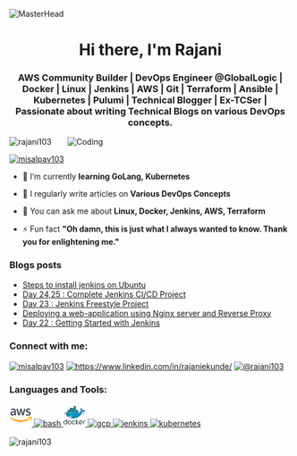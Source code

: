 ![MasterHead](https://thumbs.dreamstime.com/b/devops-banner-concept-has-steps-to-analyze-such-as-plan-code-build-operate-deploy-test-monitor-release-software-251835118.jpg)
<h1 align="center">Hi there, I'm Rajani</h1>
<h3 align="center">AWS Community Builder | DevOps Engineer @GlobalLogic | Docker | Linux | Jenkins | AWS | Git | Terraform | Ansible | Kubernetes | Pulumi | Technical Blogger | Ex-TCSer | Passionate about writing Technical Blogs on various DevOps concepts.</h3>
<img align="right" alt="Coding" width="400" src="https://cdn.dribbble.com/users/4055494/screenshots/15215756/media/d2b66c4ca0192aa26d103448b3d1518b.gif" >

<p align="left"> <img src="https://komarev.com/ghpvc/?username=rajani103&label=Profile%20views&color=0e75b6&style=flat" alt="rajani103" /> </p>

<p align="left"> <a href="https://twitter.com/misalpav103" target="blank"><img src="https://img.shields.io/twitter/follow/misalpav103?logo=twitter&style=for-the-badge" alt="misalpav103" /></a> </p>

- 🔭 I’m currently **learning GoLang, Kubernetes**
- 📝 I regularly write articles on **Various DevOps Concepts**

- 💬 You can ask me about **Linux, Docker, Jenkins, AWS, Terraform**

- ⚡ Fun fact **"Oh damn, this is just what I always wanted to know. Thank you for enlightening me."**

### Blogs posts
<!-- BLOG-POST-LIST:START -->
- [Steps to install jenkins on Ubuntu](https://medium.com/@rajani103/steps-to-install-jenkins-on-ubuntu-987b6042344a?source=rss-a8245d2e0240------2)
- [Day 24,25 : Complete Jenkins CI/CD Project](https://medium.com/@rajani103/day-24-25-complete-jenkins-ci-cd-project-14aa3d8eb7e6?source=rss-a8245d2e0240------2)
- [Day 23 : Jenkins Freestyle Project](https://medium.com/@rajani103/day-23-jenkins-freestyle-project-6fb0b36d7c85?source=rss-a8245d2e0240------2)
- [Deploying a web-application using Nginx server and Reverse Proxy](https://medium.com/@rajani103/deploying-a-noteapp-project-by-nginx-920067dca1b5?source=rss-a8245d2e0240------2)
- [Day 22 : Getting Started with Jenkins](https://medium.com/@rajani103/day-22-getting-started-with-jenkins-56f43d7f6d0f?source=rss-a8245d2e0240------2)
<!-- BLOG-POST-LIST:END -->

<h3 align="left">Connect with me:</h3>
<p align="left">
<a href="https://twitter.com/misalpav103" target="blank"><img align="center" src="https://raw.githubusercontent.com/rahuldkjain/github-profile-readme-generator/master/src/images/icons/Social/twitter.svg" alt="misalpav103" height="30" width="40" /></a>
<a href="https://linkedin.com/in/https://www.linkedin.com/in/rajaniekunde/" target="blank"><img align="center" src="https://raw.githubusercontent.com/rahuldkjain/github-profile-readme-generator/master/src/images/icons/Social/linked-in-alt.svg" alt="https://www.linkedin.com/in/rajaniekunde/" height="30" width="40" /></a>
<a href="https://medium.com/@rajani103" target="blank"><img align="center" src="https://raw.githubusercontent.com/rahuldkjain/github-profile-readme-generator/master/src/images/icons/Social/medium.svg" alt="@rajani103" height="30" width="40" /></a>
</p>

<h3 align="left">Languages and Tools:</h3>
<p align="left"> <a href="https://aws.amazon.com" target="_blank" rel="noreferrer"> <img src="https://raw.githubusercontent.com/devicons/devicon/master/icons/amazonwebservices/amazonwebservices-original-wordmark.svg" alt="aws" width="40" height="40"/> </a> <a href="https://www.gnu.org/software/bash/" target="_blank" rel="noreferrer"> <img src="https://www.vectorlogo.zone/logos/gnu_bash/gnu_bash-icon.svg" alt="bash" width="40" height="40"/> </a> <a href="https://www.docker.com/" target="_blank" rel="noreferrer"> <img src="https://raw.githubusercontent.com/devicons/devicon/master/icons/docker/docker-original-wordmark.svg" alt="docker" width="40" height="40"/> </a> <a href="https://cloud.google.com" target="_blank" rel="noreferrer"> <img src="https://www.vectorlogo.zone/logos/google_cloud/google_cloud-icon.svg" alt="gcp" width="40" height="40"/> </a> <a href="https://www.jenkins.io" target="_blank" rel="noreferrer"> <img src="https://www.vectorlogo.zone/logos/jenkins/jenkins-icon.svg" alt="jenkins" width="40" height="40"/> </a> <a href="https://kubernetes.io" target="_blank" rel="noreferrer"> <img src="https://www.vectorlogo.zone/logos/kubernetes/kubernetes-icon.svg" alt="kubernetes" width="40" height="40"/> </a> </p>

<p><img align="center" src="https://github-readme-streak-stats.herokuapp.com/?user=rajani103&" alt="rajani103" /></p>
